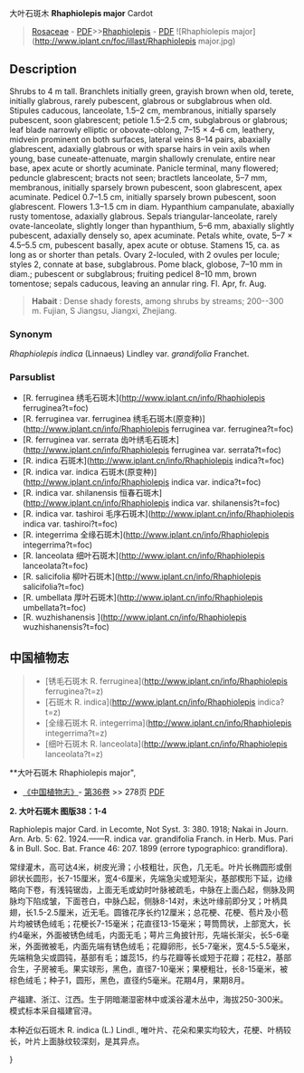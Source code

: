 大叶石斑木 **Rhaphiolepis major** Cardot

> [Rosaceae](http://www.iplant.cn/info/Rosaceae?t=foc) - [PDF](http://www.iplant.cn/foc/pdf/Rosaceae.pdf)>>[Rhaphiolepis](http://www.iplant.cn/info/Rhaphiolepis?t=foc) - [PDF](http://www.iplant.cn/foc/pdf/Rhaphiolepis.pdf)
![Rhaphiolepis major](http://www.iplant.cn/foc/illast/Rhaphiolepis major.jpg)

## Description

Shrubs to 4 m tall. Branchlets initially green, grayish brown when old, terete, initially glabrous, rarely pubescent, glabrous or subglabrous when old. Stipules caducous, lanceolate, 1.5–2 cm, membranous, initially sparsely pubescent, soon glabrescent; petiole 1.5–2.5 cm, subglabrous or glabrous; leaf blade narrowly elliptic or obovate-oblong, 7–15 × 4–6 cm, leathery, midvein prominent on both surfaces, lateral veins 8–14 pairs, abaxially glabrescent, adaxially glabrous or with sparse hairs in vein axils when young, base cuneate-attenuate, margin shallowly crenulate, entire near base, apex acute or shortly acuminate. Panicle terminal, many flowered; peduncle glabrescent; bracts not seen; bractlets lanceolate, 5–7 mm, membranous, initially sparsely brown pubescent, soon glabrescent, apex acuminate. Pedicel 0.7–1.5 cm, initially sparsely brown pubescent, soon glabrescent. Flowers 1.3–1.5 cm in diam. Hypanthium campanulate, abaxially rusty tomentose, adaxially glabrous. Sepals triangular-lanceolate, rarely ovate-lanceolate, slightly longer than hypanthium, 5–6 mm, abaxially slightly pubescent, adaxially densely so, apex acuminate. Petals white, ovate, 5–7 × 4.5–5.5 cm, pubescent basally, apex acute or obtuse. Stamens 15, ca. as long as or shorter than petals. Ovary 2-loculed, with 2 ovules per locule; styles 2, connate at base, subglabrous. Pome black, globose, 7–10 mm in diam.; pubescent or subglabrous; fruiting pedicel 8–10 mm, brown tomentose; sepals caducous, leaving an annular ring. Fl. Apr, fr. Aug.


> **Habait** : 
> Dense shady forests, among shrubs by streams; 200--300 m. Fujian, S Jiangsu, Jiangxi, Zhejiang.

### Synonym
*Rhaphiolepis indica* (Linnaeus) Lindley var. *grandifolia* Franchet.

### Parsublist

* [R.  ferruginea  绣毛石斑木](http://www.iplant.cn/info/Rhaphiolepis ferruginea?t=foc)
* [R.  ferruginea var. ferruginea  绣毛石斑木(原变种)](http://www.iplant.cn/info/Rhaphiolepis ferruginea var. ferruginea?t=foc)
* [R.  ferruginea var. serrata  齿叶绣毛石斑木](http://www.iplant.cn/info/Rhaphiolepis ferruginea var. serrata?t=foc)
* [R.  indica  石斑木](http://www.iplant.cn/info/Rhaphiolepis indica?t=foc)
* [R.  indica var. indica  石斑木(原变种)](http://www.iplant.cn/info/Rhaphiolepis indica var. indica?t=foc)
* [R.  indica var. shilanensis  恒春石斑木](http://www.iplant.cn/info/Rhaphiolepis indica var. shilanensis?t=foc)
* [R.  indica var. tashiroi  毛序石斑木](http://www.iplant.cn/info/Rhaphiolepis indica var. tashiroi?t=foc)
* [R.  integerrima  全缘石斑木](http://www.iplant.cn/info/Rhaphiolepis integerrima?t=foc)
* [R.  lanceolata  细叶石斑木](http://www.iplant.cn/info/Rhaphiolepis lanceolata?t=foc)
* [R.  salicifolia  柳叶石斑木](http://www.iplant.cn/info/Rhaphiolepis salicifolia?t=foc)
* [R.  umbellata  厚叶石斑木](http://www.iplant.cn/info/Rhaphiolepis umbellata?t=foc)
* [R.  wuzhishanensis  ](http://www.iplant.cn/info/Rhaphiolepis wuzhishanensis?t=foc)


## 中国植物志

> * [锈毛石斑木  R.  ferruginea](http://www.iplant.cn/info/Rhaphiolepis ferruginea?t=z)
> * [石斑木  R.  indica](http://www.iplant.cn/info/Rhaphiolepis indica?t=z)
> * [全缘石斑木  R.  integerrima](http://www.iplant.cn/info/Rhaphiolepis integerrima?t=z)
> * [细叶石斑木  R.  lanceolata](http://www.iplant.cn/info/Rhaphiolepis lanceolata?t=z)


**大叶石斑木 Rhaphiolepis major",

* [《中国植物志》](http://www.iplant.cn/frps)- [第36卷](http://www.iplant.cn/frps/vol/36) >> 278页 [PDF](http://www.iplant.cn/frps/pdf/36/278.pdf)


**2. 大叶石斑木 图版38：1-4**

Raphiolepis major Card. in Lecomte, Not Syst. 3: 380. 1918; Nakai in Journ. Arn. Arb. 5: 62. 1924.——R. indica var. grandifolia Franch. in Herb. Mus. Pari & in Bull. Soc. Bat. France 46: 207. 1899 (errore typographico: grandiflora).

常绿灌木，高可达4米，树皮光滑；小枝粗壮，灰色，几无毛。叶片长椭圆形或倒卵状长圆形，长7-15厘米，宽4-6厘米，先端急尖或短渐尖，基部楔形下延，边缘略向下卷，有浅钝锯齿，上面无毛或幼时叶脉被疏毛，中脉在上面凸起，侧脉及网脉均下陷成皱，下面苍白，中脉凸起，侧脉8-14对，未达叶缘前即分叉；叶柄具翅，长1.5-2.5厘米，近无毛。圆锥花序长约12厘米；总花梗、花梗、苞片及小苞片均被锈色绒毛；花梗长7-15毫米；花直径13-15毫米；萼筒筒状，上部宽大，长约4毫米，外面被锈色绒毛，内面无毛；萼片三角披针形，先端长渐尖，长5-6毫米，外面微被毛，内面先端有锈色绒毛；花瓣卵形，长5-7毫米，宽4.5-5.5毫米，先端稍急尖或圆钝，基部有毛；雄蕊15，约与花瓣等长或短于花瓣；花柱2，基部合生，子房被毛。果实球形，黑色，直径7-10毫米；果梗粗壮，长8-15毫米，被棕色绒毛；种子1，圆形，黑色，直径约5毫米。花期4月，果期8月。

产福建、浙江、江西。生于阴暗潮湿密林中或溪谷灌木丛中，海拔250-300米。模式标本采自福建官浔。

本种近似石斑木 R. indica (L.) Lindl., 唯叶片、花朵和果实均较大，花梗、叶柄较长，叶片上面脉纹较深刻，是其异点。

}